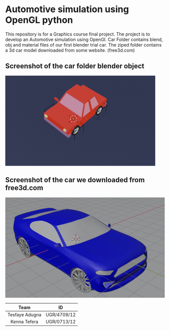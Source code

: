 # Automotive simulation using OpenGL python
This repository is for a Graphics course final project. The project is to develop an Automotive simulation using OpenGl. Car Folder contains blend, obj and material files of our first blender trial car. The ziped folder contains a 3d car model downloaded from some website. (free3d.com)
## Screenshot of the car folder blender object 
![New-car](newcar.PNG)
## Screenshot of the car we downloaded from free3d.com
![Automotive-simulation](image.PNG)

|   Team             | ID          |
|:------------------:|:-----------:|
| Tesfaye Adugna     |UGR/4709/12  |
| Kenna Tefera       |UGR/0713/12  |
